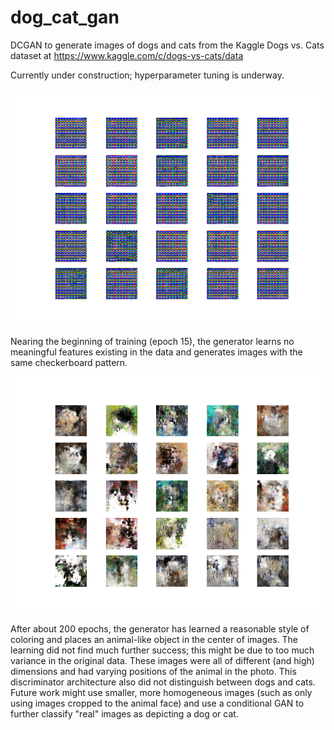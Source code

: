 # dog_cat_gan
DCGAN to generate images of dogs and cats from the Kaggle Dogs vs. Cats dataset at https://www.kaggle.com/c/dogs-vs-cats/data

Currently under construction; hyperparameter tuning is underway.

![Checkerboard pattern at epoch 15](https://raw.githubusercontent.com/niharikajainn/dog_cat_gan/master/images/15.png)

Nearing the beginning of training (epoch 15), the generator learns no meaningful features existing in the data and generates images with the same checkerboard pattern.

![Checkerboard pattern at epoch 195](https://raw.githubusercontent.com/niharikajainn/dog_cat_gan/master/images/195.png)

After about 200 epochs, the generator has learned a reasonable style of coloring and places an animal-like object in the center of images. The learning did not find much further success; this might be due to too much variance in the original data. These images were all of different (and high) dimensions and had varying positions of the animal in the photo. This discriminator architecture also did not distinguish between dogs and cats. Future work might use smaller, more homogeneous images (such as only using images cropped to the animal face) and use a conditional GAN to further classify "real" images as depicting a dog or cat.

